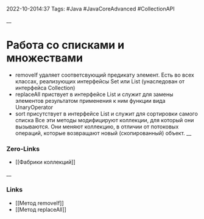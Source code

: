 2022-10-2014:37
Tags: #Java #JavaCoreAdvanced #CollectionAPI 

__
# Работа со списками и множествами
- removeIf удаляет соответсвующий предикату элемент. Есть во всех классах, реализующих интерфейсы Set или List (унаследован от интерфейса Collection)
- replaceAll приствует в интерфейсе List и служит для замены элементов результатом применения к ним функции вида UnaryOperator
- sort присутствует в интерфейсе List и служит для сортировки самого списка
Все эти методы модифицируют коллекции, для который они вызываются. Они меняют коллекцию, в отличии от потоковых операций, которые возвращают новый (скопированный) объект. 
__
### Zero-Links
- [[Фабрики коллекций]]

__
### Links
- [[Метод removeIf]]
- [[Метод replaceAll]]


